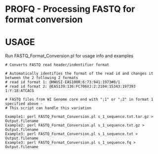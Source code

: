 # PROFQ - Processing FASTQ for format conversion

# USAGE

  Run FASTQ_Format_Conversion.pl for usage info and examples
  
    # Converts FASTQ read header/indentifier format

    # Automatically identifies the format of the read id and changes it between the 2 following 2 formats
    # read id format 1: @HWUSI-EAS100R:6:73:941:1973#0/1
    # read id format 2: @EAS139:136:FC706VJ:2:2104:15343:197393 1:Y:18:ATCACG
    
    # FASTQ files from WI Genome core end with ";1" or ";2" in format 1 specified above - 
    # This script can handle this variation
    
    Example1: perl FASTQ_Format_Conversion.pl s_1_sequence.txt.tar.gz > Output.filename
    Example2: perl FASTQ_Format_Conversion.pl s_1_sequence.txt.gz > Output.filename
    Example3: perl FASTQ_Format_Conversion.pl s_1_sequence.txt > Output.filename
    Example3: perl FASTQ_Format_Conversion.pl s_1_sequence.fq > Output.filename
